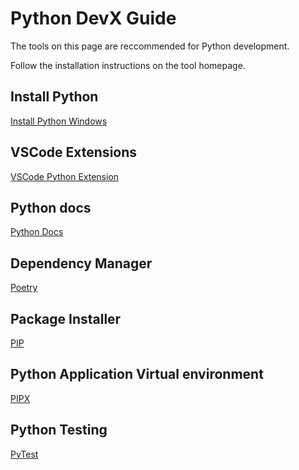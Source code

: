 # Python DevX Guide

The tools on this page are reccommended for Python development.

Follow the installation instructions on the tool homepage.

## Install Python

[Install Python Windows](https://www.python.org/ftp/python/3.12.3/python-3.12.3-amd64.exe)

## VSCode Extensions

[VSCode Python Extension](https://marketplace.visualstudio.com/items?itemName=ms-python.python)

## Python docs

[Python Docs](http://docs.python.org/3/)

## Dependency Manager

[Poetry](https://python-poetry.org/)

## Package Installer

[PIP](https://pip.pypa.io/en/stable/)

## Python Application Virtual environment

[PIPX](https://pipx.pypa.io/stable/)

## Python Testing

[PyTest](https://docs.pytest.org/en/8.2.x/)
